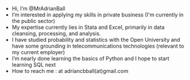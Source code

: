 - Hi, I’m @MrAdrianBall
- I’m interested in applying my skills in private business (I'm currently in the public sector)
- My expertise currently lies in Stata and Excel, primarily in data cleansing, processing, and analysis.
- I have studied probability and statistics with the Open University and have some grounding in telecommunications technologies (relevant to my current employer)
- I’m nearly done learning the basics of Python and I hope to start learning SQL next
- How to reach me : at adriancbball(at)gmail.com

<!---
MrAdrianBall/MrAdrianBall is a ✨ special ✨ repository because its `README.md` (this file) appears on your GitHub profile.
You can click the Preview link to take a look at your changes.
--->
